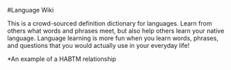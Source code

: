 #Language Wiki

This is a crowd-sourced definition dictionary for languages. Learn from others what words and phrases meet, but also help others learn your native language. Language learning is more fun when you learn words, phrases, and questions that you would actually use in your everyday life!

*An example of a HABTM relationship
